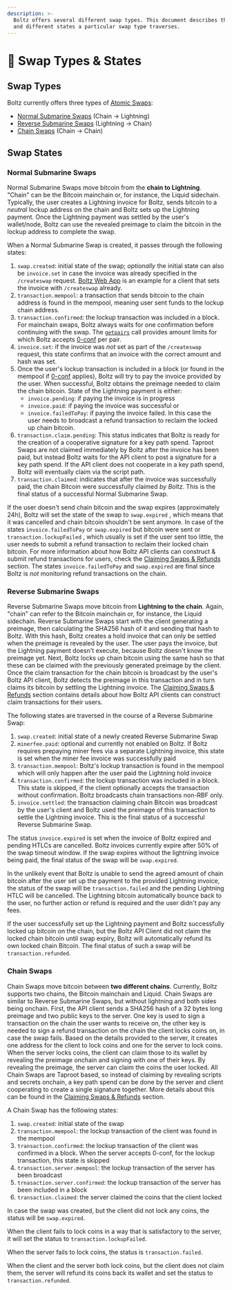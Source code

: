 ```yaml
---
description: >-
  Boltz offers several different swap types. This document describes the types
  and different states a particular swap type traverses.
---
```


# 🔁 Swap Types & States

## Swap Types

Boltz currently offers three types of [Atomic Swaps](https://en.bitcoin.it/wiki/Atomic\_swap):

* [Normal Submarine Swaps](lifecycle.md#normal-submarine-swaps) (Chain -> Lightning)
* [Reverse Submarine Swaps](lifecycle.md#reverse-submarine-swaps) (Lightning -> Chain)
* [Chain Swaps](lifecycle.md#chain-swaps) (Chain -> Chain)

## Swap States

### Normal Submarine Swaps

Normal Submarine Swaps move bitcoin from the **chain to Lightning**. "Chain" can be the Bitcoin mainchain or, for instance, the Liquid sidechain. Typically, the user creates a Lightning invoice for Boltz, sends bitcoin to a _neutral_ lockup address on the chain and Boltz sets up the Lightning payment. Once the Lightning payment was settled by the user's wallet/node, Boltz can use the revealed preimage to claim the bitcoin in the lockup address to complete the swap.

When a Normal Submarine Swap is created, it passes through the following states:

1. `swap.created`: initial state of the swap; _optionally_ the initial state can also be `invoice.set` in case the invoice was already specified in the `/createswap` request. [Boltz Web App](https://github.com/BoltzExchange/boltz-web-app) is an example for a client that sets the invoice with `/createswap` already.
2. `transaction.mempool`: a transaction that sends bitcoin to the chain address is found in the mempool, meaning user sent funds to the lockup chain address.
3. `transaction.confirmed`: the lockup transaction was included in a block. For mainchain swaps, Boltz always waits for one confirmation before continuing with the swap. The [`getpairs`](api-v1.md#supported-pairs) call provides amount limits for which Boltz accepts [0-conf](0-conf.md) per pair.
4. `invoice.set`: if the invoice was _not_ set as part of the `/createswap` request, this state confirms that an invoice with the correct amount and hash was set.
5. Once the user's lockup transaction is included in a block (or found in the mempool if [0-conf](0-conf.md) applies), Boltz will try to pay the invoice provided by the user. When successful, Boltz obtains the preimage needed to claim the chain bitcoin. State of the Lightning payment is either:
   * `invoice.pending`: if paying the invoice is in progress
   * `invoice.paid`: if paying the invoice was successful or
   * `invoice.failedToPay`: if paying the invoice failed. In this case the user needs to broadcast a refund transaction to reclaim the locked up chain bitcoin.
6. `transaction.claim.pending`: This status indicates that Boltz is ready for the creation of a cooperative signature for a key path spend. Taproot Swaps are not claimed immediately by Boltz after the invoice has been paid, but instead Boltz waits for the API client to post a signature for a key path spend. If the API client does not cooperate in a key path spend, Boltz will eventually claim via the script path.
7. `transaction.claimed`: indicates that after the invoice was successfully paid, the chain Bitcoin were successfully claimed _by Boltz_. This is the final status of a successful Normal Submarine Swap.

If the user doesn't send chain bitcoin and the swap expires (approximately 24h), Boltz will set the state of the swap to `swap.expired` , which means that it was cancelled and chain bitcoin shouldn't be sent anymore. In case of the states `invoice.failedToPay` or `swap.expired` but bitcoin were sent or `transaction.lockupFailed` , which usually is set if the user sent too little, the user needs to submit a refund transaction to reclaim their locked chain bitcoin. For more information about how Boltz API clients can construct & submit refund transactions for users, check the [Claiming Swaps & Refunds](claiming-swaps.md) section. The states `invoice.failedToPay` and `swap.expired` are final since Boltz is _not_ monitoring refund transactions on the chain.

### Reverse Submarine Swaps

Reverse Submarine Swaps move bitcoin from **Lightning to the chain**. Again, "chain" can refer to the Bitcoin mainchain or, for instance, the Liquid sidechain. Reverse Submarine Swaps start with the client generating a preimage, then calculating the SHA256 hash of it and sending that hash to Boltz. With this hash, Boltz creates a hold invoice that can only be settled when the preimage is revealed by the user. The user pays the invoice, but the Lightning payment doesn't execute, because Boltz doesn't know the preimage yet. Next, Boltz locks up chain bitcoin using the same hash so that these can be claimed with the previously generated preimage by the client. Once the claim transaction for the chain bitcoin is broadcast by the user's Boltz API client, Boltz detects the preimage in this transaction and in turn claims its bitcoin by settling the Lightning invoice. The [Claiming Swaps & Refunds](claiming-swaps.md) section contains details about how Boltz API clients can construct claim transactions for their users.

The following states are traversed in the course of a Reverse Submarine Swap:

1. `swap.created`: initial state of a newly created Reverse Submarine Swap
2. `minerfee.paid`: optional and currently not enabled on Boltz. If Boltz requires prepaying miner fees via a separate Lightning invoice, this state is set when the miner fee invoice was successfully paid
3. `transaction.mempool`: Boltz's lockup transaction is found in the mempool which will only happen after the user paid the Lightning hold invoice
4. `transaction.confirmed`: the lockup transaction was included in a block. This state is skipped, if the client optionally accepts the transaction without confirmation. Boltz broadcasts chain transactions non-RBF only.
5. `invoice.settled`: the transaction claiming chain Bitcoin was broadcast by the user's client and Boltz used the preimage of this transaction to settle the Lightning invoice. This is the final status of a successful Reverse Submarine Swap.

The status `invoice.expired` is set when the invoice of Boltz expired and pending HTLCs are cancelled. Boltz invoices currently expire after 50% of the swap timeout window. If the swap expires without the lightning invoice being paid, the final status of the swap will be `swap.expired`.

In the unlikely event that Boltz is unable to send the agreed amount of chain bitcoin after the user set up the payment to the provided Lightning invoice, the status of the swap will be `transaction.failed` and the pending Lightning HTLC will be cancelled. The Lightning bitcoin automatically bounce back to the user, no further action or refund is required and the user didn't pay any fees.

If the user successfully set up the Lightning payment and Boltz successfully locked up bitcoin on the chain, but the Boltz API Client did not claim the locked chain bitcoin until swap expiry, Boltz will automatically refund its own locked chain Bitcoin. The final status of such a swap will be `transaction.refunded`.

### Chain Swaps

Chain Swaps move bitcoin between **two different chains**.
Currently, Boltz supports two chains, the Bitcoin mainchain and Liquid.
Chain Swaps are similar to Reverse Submarine Swaps, but without lightning and both sides being onchain.
First, the API client sends a SHA256 hash of a 32 bytes long preimage and two public keys to the server.
One key is used to sign a transaction on the chain the user wants to receive on, the other key is needed
to sign a refund transaction on the chain the client locks coins on, in case the swap fails.
Based on the details provided to the server, it creates one address for the client to lock coins and one for the server
to lock coins.
When the server locks coins, the client can claim those to its wallet by revealing the preimage onchain and signing
with one of their keys.
By revealing the preimage, the server can claim the coins the user locked.
All Chain Swaps are Taproot based, so instead of claiming by revealing scripts and secrets onchain,
a key path spend can be done by the server and client cooperating to create a single signature together.
More details about this can be found in the [Claiming Swaps & Refunds](claiming-swaps.md) section.

A Chain Swap has the following states:

1. `swap.created`: initial state of the swap
2. `transaction.mempool`: the lockup transaction of the client was found in the mempool
3. `transaction.confirmed`: the lockup transaction of the client was confirmed in a block.
   When the server accepts 0-conf, for the lockup transaction, this state is skipped
4. `transaction.server.mempool`: the lockup transaction of the server has been broadcast
5. `trnasaction.server.confirmed`: the lockup transaction of the server has been included in a block
6. `transaction.claimed`: the server claimed the coins that the client locked

In case the swap was created, but the client did not lock any coins, the status will be `swap.expired`.

When the client fails to lock coins in a way that is satisfactory to the server, 
it will set the status to `transaction.lockupFailed`.

When the server fails to lock coins, the status is `transaction.failed`.

When the client and the server both lock coins, but the client does not claim them, the server will refund its coins
back its wallet and set the status to `transaction.refunded`.
